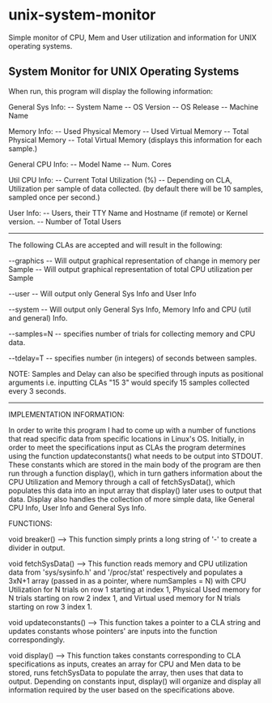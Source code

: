 # unix-system-monitor
Simple monitor of CPU, Mem and User utilization and information for UNIX operating systems.

System Monitor for UNIX Operating Systems
------------------------------

When run, this program will display the following information:

General Sys Info:
 -- System Name
 -- OS Version
 -- OS Release
 -- Machine Name

Memory Info:
 -- Used Physical Memory
 -- Used Virtual Memory
 -- Total Physical Memory
 -- Total Virtual Memory
	(displays this information for each sample.)

General CPU Info: 
 -- Model Name
 -- Num. Cores


Util CPU Info:
 -- Current Total Utilization (%)
 -- Depending on CLA, Utilization per sample of data collected.
	(by default there will be 10 samples, sampled once per second.)

User Info:
 -- Users, their TTY Name and Hostname (if remote) or Kernel version.
 -- Number of Total Users

------------------------------

The following CLAs are accepted and will result in the following:

--graphics
 -- Will output graphical representation of change in memory per Sample
 -- Will output graphical representation of total CPU utilization per Sample

--user
 -- Will output only General Sys Info and User Info

--system
 -- Will output only General Sys Info, Memory Info and CPU (util and general) Info.

--samples=N
 -- specifies number of trials for collecting memory and CPU data.

--tdelay=T
 -- specifies number (in integers) of seconds between samples. 

NOTE: Samples and Delay can also be specified through inputs as positional arguments
      i.e. inputting CLAs "15 3" would specify 15 samples collected every 3 seconds.

------------------------------
IMPLEMENTATION INFORMATION:

In order to write this program I had to come up with a number of functions that read specific data from specific locations in Linux's OS. Initially, in order to meet the specifications input as CLAs the  program determines using the function updateconstants() what needs to be output into STDOUT. These constants which are stored in the main body of the program are then run through a function display(), which in turn gathers information about the CPU Utilization and Memory through a call of fetchSysData(), which populates this data into an input array that display() later uses to output that data. Display also handles the collection of more simple data, like General CPU Info, User Info and General Sys Info. 


FUNCTIONS:

void breaker() --> This function simply prints a long string of '-' to create a divider in output.

void fetchSysData() --> This function reads memory and CPU utilization data from 'sys/sysinfo.h' and '/proc/stat' respectively and populates a 3xN+1 array (passed in as a pointer, where numSamples = N) with CPU Utilization for N trials on row 1 starting at index 1, Physical Used memory for N trials starting on row 2 index 1, and Virtual used memory for N trials starting on row 3 index 1. 

void updateconstants() --> This function takes a pointer to a CLA string and updates constants whose pointers' are inputs into the function correspondingly. 

void display() --> This function takes constants corresponding to CLA specifications as inputs, creates an array for CPU and Men data to be stored, runs fetchSysData to populate the array, then uses that data to output. Depending on constants input, display() will organize and display all information required by the user based on the specifications above. 
